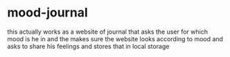 # mood-journal
this actually works as a website of journal that asks the user for which mood is he in and the makes sure the website looks according to mood and asks to share his feelings and stores that in local storage
